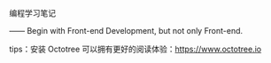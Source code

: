 编程学习笔记

—— Begin with Front-end Development, but not only Front-end.


tips：安装 Octotree 可以拥有更好的阅读体验：https://www.octotree.io
